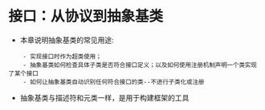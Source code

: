 # 接口：从协议到抽象基类


- 本章说明抽象基类的常见用途:

~~~
    - 实现接口时作为超类使用；
    - 抽象基类如何检查具体子类是否符合接口定义；以及如何使用注册机制声明一个类实现了某个接口
    - 如何让抽象基类自动识别任何符合接口的类--不进行子类化或注册
~~~

- 抽象基类与描述符和元类一样，是用于构建框架的工具